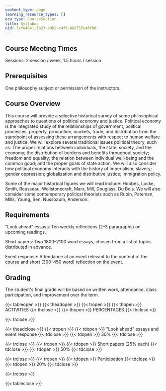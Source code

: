 ```yaml
---
content_type: page
learning_resource_types: []
ocw_type: CourseSection
title: Syllabus
uid: 7efe4041-1b23-a9b2-c4f9-088755e46fb0
---
```


Course Meeting Times
--------------------

Sessions: 2 session / week, 1.5 hours / session

Prerequisites
-------------

One philosophy subject or permission of the instructors.

Course Overview
---------------

This course will provide a selective historical survey of some philosophical approaches to questions of political economy and justice. Political economy is the integrated study of the relationships of government, political processes, property, production, markets, trade, and distribution from the standpoint of assessing these arrangements with respect to human welfare and justice. We will explore several traditional issues political theory, such as: The proper relations between individuals, the state, society, and the economy; the distribution of burdens and benefits throughout society; freedom and equality; the relation between individual well-being and the common good; and the proper goals of state action. We will also consider how political economy interacts with the history of imperialism; slavery; gender oppression; globalization and distributive justice; immigration policy.

Some of the major historical figures we will read include: Hobbes, Locke, Smith, Rousseau, Wollstonecraft, Marx, Mill, Douglass, Du Bois. We will also consider some contemporary political theorists such as Rubin, Pateman, Mills, Young, Sen, Nussbaum, Anderson.

Requirements
------------

"Look ahead" essays: Ten weekly reflections (2–3 paragraphs) on upcoming readings.

Short papers: Two 1800–2100 word essays, chosen from a list of topics distributed in advance.

Event response: Attendance at an event relevant to the content of the course and short (300–450 word) reflection on the event.

Grading
-------

The student's final grade will be based on written work, attendance, class participation, and improvement over the term.

{{< tableopen >}}
{{< theadopen >}}
{{< tropen >}}
{{< thopen >}}
ACTIVITIES
{{< thclose >}}
{{< thopen >}}
PERCENTAGES
{{< thclose >}}

{{< trclose >}}

{{< theadclose >}}
{{< tropen >}}
{{< tdopen >}}
"Look ahead" essays and event response
{{< tdclose >}}
{{< tdopen >}}
30%
{{< tdclose >}}

{{< trclose >}}
{{< tropen >}}
{{< tdopen >}}
Short papers (25% each)
{{< tdclose >}}
{{< tdopen >}}
50%
{{< tdclose >}}

{{< trclose >}}
{{< tropen >}}
{{< tdopen >}}
Participation
{{< tdclose >}}
{{< tdopen >}}
20%
{{< tdclose >}}

{{< trclose >}}

{{< tableclose >}}